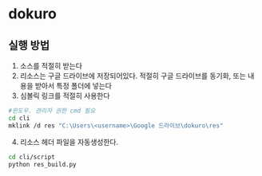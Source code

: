 # dokuro

## 실행 방법
1. 소스를 적절히 받는다
2. 리소스는 구글 드라이브에 저장되어있다. 적절히 구글 드라이브를 동기화, 또는 내용을 받아서 특정 폴더에 넣는다
3. 심볼릭 링크를 적절히 사용한다

```sh
#윈도우. 관리자 권한 cmd 필요
cd cli
mklink /d res "C:\Users\<username>\Google 드라이브\dokuro\res"
```

4. 리소스 헤더 파일을 자동생성한다.

```sh
cd cli/script
python res_build.py
```
